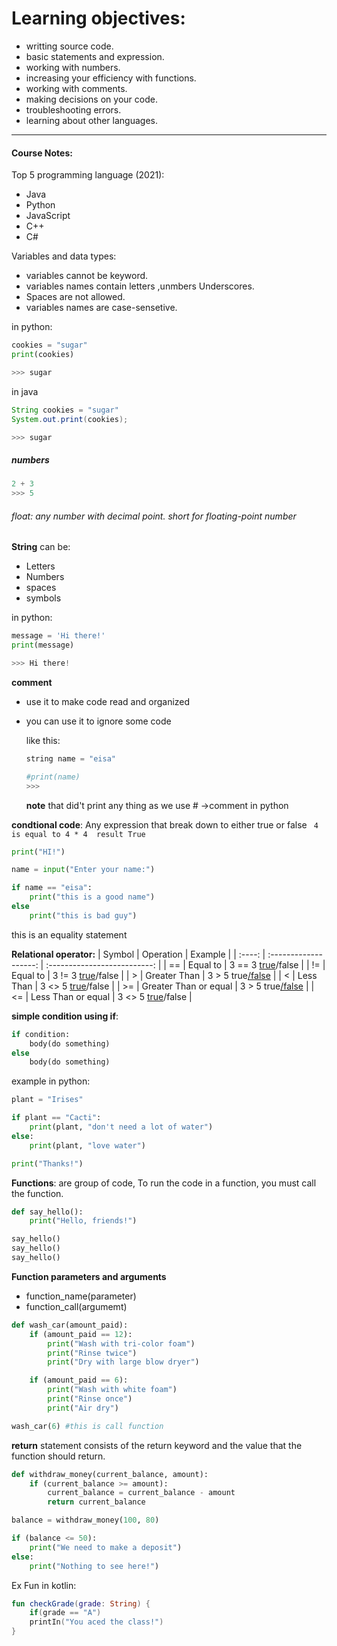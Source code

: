 # Learning objectives:
* writting source code.
* basic statements and expression.
* working with numbers.
* increasing your efficiency with functions.
* working with comments.
* making decisions on your code.
* troubleshooting errors.
* learning about other languages.

---
#### Course Notes:
Top 5 programming language (2021): 
* Java
* Python
* JavaScript
* C++
* C#

Variables and data types:
* variables cannot be keyword.
* variables names contain letters ,unmbers Underscores.
* Spaces are not allowed.
* variables names are case-sensetive.

in python:
``` python
cookies = "sugar"
print(cookies)

>>> sugar
```
in java
``` java
String cookies = "sugar"
System.out.print(cookies);

>>> sugar
```
##### numbers
``` python
2 + 3 
>>> 5
```
###### float: any number with decimal point. short for floating-point number

**String** can be:
* Letters
* Numbers
* spaces
* symbols

in python:
``` python
message = 'Hi there!'
print(message)

>>> Hi there!
``` 
**comment** 
* use it to make code read and organized
* you can use it to ignore some code
  
  like this:
  ``` python
  string name = "eisa"

  #print(name)
  >>> 
  ```
  **note** that did't print any thing as we use # ->comment in python


**condtional code**: Any expression that break down to either true or false
` 4 is equal to 4 * 4  result True`

``` py
print("HI!")

name = input("Enter your name:")

if name == "eisa":
    print("this is a good name")
else
    print("this is bad guy")
```

this is an equality statement 


**Relational operator:**
| Symbol |       Operation       |           Example            |
| :----: | :-------------------: | :--------------------------: |
|   ==   |       Equal to        | 3 == 3 <ins>true</ins>/false |
|   !=   |       Equal to        | 3 != 3 <ins>true</ins>/false |
|   >    |     Greater Than      | 3 > 5 true<ins>/false</ins>  |
|   <    |       Less Than       | 3 <> 5 <ins>true</ins>/false |
|   >=   | Greater Than or equal | 3 > 5 true<ins>/false</ins>  |
|   <=   |  Less Than or equal   | 3 <> 5 <ins>true</ins>/false |


**simple condition using if**:
```py
if condition:
    body(do something)
else
    body(do something)
```
example in python:
```py
plant = "Irises"

if plant == "Cacti":
    print(plant, "don't need a lot of water")
else:
    print(plant, "love water")

print("Thanks!")
```
**Functions**: are group of code, To run the code in a function, you must call the function.

```py
def say_hello():
    print("Hello, friends!")

say_hello()
say_hello()
say_hello()
```

**Function parameters and arguments**
- function_name(parameter)
- function_call(argumemt)

```py
def wash_car(amount_paid):
    if (amount_paid == 12):
        print("Wash with tri-color foam")
        print("Rinse twice")
        print("Dry with large blow dryer")

    if (amount_paid == 6):
        print("Wash with white foam")
        print("Rinse once")
        print("Air dry") 

wash_car(6) #this is call function
```
**return** statement consists of the return keyword and the value that the function should return.

```py
def withdraw_money(current_balance, amount):
    if (current_balance >= amount):
        current_balance = current_balance - amount
        return current_balance

balance = withdraw_money(100, 80)

if (balance <= 50):
    print("We need to make a deposit")
else:
    print("Nothing to see here!")
```

Ex Fun in kotlin:
```kotlin
fun checkGrade(grade: String) {
    if(grade == "A")
    printIn("You aced the class!")
}
```

